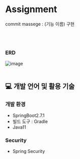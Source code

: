 # Assignment

commit massege : (기능 이름) 구현

<br></br>
### ERD
![image](https://user-images.githubusercontent.com/43610417/189062113-1edd2797-a450-485e-8ed7-212253be8193.png)
<br></br>
## 💻 개발 언어 및 활용 기술

### 개발 환경 
* SpringBoot2.7.1
* 빌드 도구 : Gradle
* Java11
### Security 
* Spring Security

